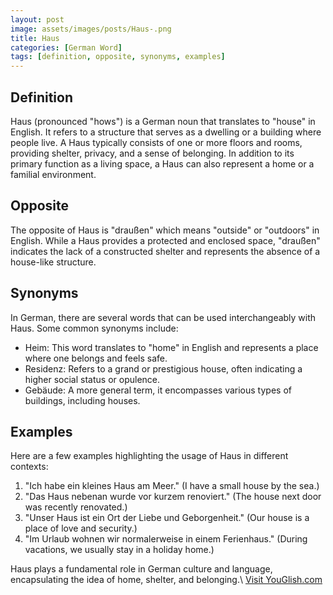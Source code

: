 ```yaml
---
layout: post
image: assets/images/posts/Haus-.png
title: Haus 
categories: [German Word]
tags: [definition, opposite, synonyms, examples]
---
```


## Definition

Haus (pronounced "hows") is a German noun that translates to "house" in English. It refers to a structure that serves as a dwelling or a building where people live. A Haus typically consists of one or more floors and rooms, providing shelter, privacy, and a sense of belonging. In addition to its primary function as a living space, a Haus can also represent a home or a familial environment.

## Opposite

The opposite of Haus is "draußen" which means "outside" or "outdoors" in English. While a Haus provides a protected and enclosed space, "draußen" indicates the lack of a constructed shelter and represents the absence of a house-like structure.

## Synonyms

In German, there are several words that can be used interchangeably with Haus. Some common synonyms include:

- Heim: This word translates to "home" in English and represents a place where one belongs and feels safe.
- Residenz: Refers to a grand or prestigious house, often indicating a higher social status or opulence.
- Gebäude: A more general term, it encompasses various types of buildings, including houses.

## Examples

Here are a few examples highlighting the usage of Haus in different contexts:

1. "Ich habe ein kleines Haus am Meer." (I have a small house by the sea.)
2. "Das Haus nebenan wurde vor kurzem renoviert." (The house next door was recently renovated.)
3. "Unser Haus ist ein Ort der Liebe und Geborgenheit." (Our house is a place of love and security.)
4. "Im Urlaub wohnen wir normalerweise in einem Ferienhaus." (During vacations, we usually stay in a holiday home.)

Haus plays a fundamental role in German culture and language, encapsulating the idea of home, shelter, and belonging.\ <a id="yg-widget-0" class="youglish-widget" data-query="Haus " data-lang="german" data-components="8412" data-auto-start="0" data-bkg-color="theme_light" data-title="How%20to%20pronounce%20Haus %20in%20German"  rel="nofollow" href="https://youglish.com">Visit YouGlish.com</a><script async src="https://youglish.com/public/emb/widget.js" charset="utf-8"></script>